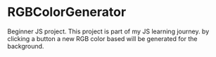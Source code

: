 # RGBColorGenerator
Beginner JS project.
This project is part of my JS learning journey.
by clicking a button a new RGB color based will be generated for the background.
